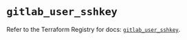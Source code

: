 # `gitlab_user_sshkey`

Refer to the Terraform Registry for docs: [`gitlab_user_sshkey`](https://registry.terraform.io/providers/gitlabhq/gitlab/16.9.1/docs/resources/user_sshkey).
